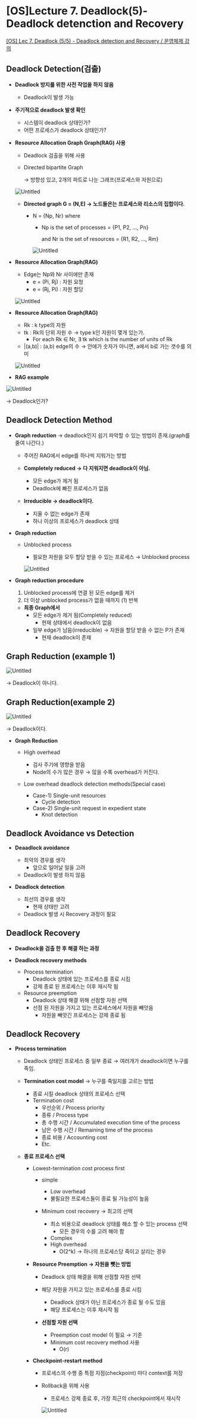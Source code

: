 # [OS]Lecture 7. Deadlock(5)-Deadlock detenction and Recovery

[[OS] Lec 7. Deadlock (5/5) - Deadlock detection and Recovery / 운영체제 강의](https://www.youtube.com/watch?v=8XbSgZ2JPQ8&list=PLBrGAFAIyf5rby7QylRc6JxU5lzQ9c4tN&index=23)

## Deadlock Detection(검출)

- **Deadlock 방지를 위한 사전 작업을 하지 않음**
    - Deadlock이 발생 가능

- **주기적으로 deadlock 발생 확인**
    - 시스템이 deadlock 상태인가?
    - 어떤 프로세스가 deadlock 상태인가?

- **Resource Allocation Graph  Graph(RAG) 사용**
    - Deadlock 검출을 위해 사용
    - Directed bipartite Graph

        → 방향성 있고, 2개의 파트로 나눈 그래프(프로세스와 자원으로)

    ![Untitled](%5BOS%5DLecture%207%20Deadlock(5)-Deadlock%20detenction%20and%20%200682c98bb5bc402aaf0b5f9647fbf9a0/Untitled.png)

    - **Directed graph G = (N,E) → 노드들은는 프로세스와 리소스의 집합이다.**
        - N = {Np, Nr} where
            - Np is the set of processes = {P1, P2, ..., Pn}

                and Nr is the set of resources = {R1, R2, ..., Rm}

            ![Untitled](%5BOS%5DLecture%207%20Deadlock(5)-Deadlock%20detenction%20and%20%200682c98bb5bc402aaf0b5f9647fbf9a0/Untitled%201.png)

- **Resource Allocation Graph(RAG)**
    - Edge는 Np와 Nr 사이에만 존재
        - e = (Pi, Rj) : 자원 요청
        - e = (Rj, Pi) : 자원 할당

    ![Untitled](%5BOS%5DLecture%207%20Deadlock(5)-Deadlock%20detenction%20and%20%200682c98bb5bc402aaf0b5f9647fbf9a0/Untitled%202.png)

- **Resource Allocation Graph(RAG)**
    - Rk : k type의 자원
    - tk : Rk의 단위 자원 수 → type k인 자원이 몇개 있는가.
        - For each Rk ∈ Nr, ∃ tk which is the number of units of Rk
    - |(a,b)| : (a,b) edge의 수 → 안에가 숫자가 아니면, a에서 b로 가는 갯수를 의미

    ![Untitled](%5BOS%5DLecture%207%20Deadlock(5)-Deadlock%20detenction%20and%20%200682c98bb5bc402aaf0b5f9647fbf9a0/Untitled%203.png)

- **RAG example**

![Untitled](%5BOS%5DLecture%207%20Deadlock(5)-Deadlock%20detenction%20and%20%200682c98bb5bc402aaf0b5f9647fbf9a0/Untitled%204.png)

→ Deadlock인가?

## Deadlock Detection Method

- **Graph reduction** → deadlock인지 쉽기 파악할 수 있는 방법이 존재.(graph를 줄여 나간다.)
    - 주어진 RAG에서 edge를 하나씩 지워가는 방법

    - **Completely reduced → 다 지워지면 deadlock이 아님.**
        - 모든 edge가 제거 됨
        - Deadlock에 빠진 프로세스가 없음

    - **Irreducible → deadlock이다.**
        - 지울 수 없는 edge가 존재
        - 하나 이상의 프로세스가 deadlock 상태

- **Graph reduction**
    - Unblocked process
        - 필요한 자원을 모두 할당 받을 수 있는 프로세스 → Unblocked process

        ![Untitled](%5BOS%5DLecture%207%20Deadlock(5)-Deadlock%20detenction%20and%20%200682c98bb5bc402aaf0b5f9647fbf9a0/Untitled%205.png)

- **Graph reduction procedure**
    1.  Unblocked process에 연결 된 모든 edge를 제거
    2. 더 이상 unblocked process가 없을 때까지 (1) 반복

    - **최종 Graph에서**
        - 모든 edge가 제거 됨(Completely reduced)
            - 현재 상태에서 deadlock이 없음
        - 일부 edge가 남음(irreducible) → 자원을 할당 받을 수 없는 P가 존재
            - 현재 deadlock이 존재

## Graph Reduction (example 1)

![Untitled](%5BOS%5DLecture%207%20Deadlock(5)-Deadlock%20detenction%20and%20%200682c98bb5bc402aaf0b5f9647fbf9a0/Untitled%206.png)

→ Deadlock이 아니다.

## Graph Reduction(example 2)

![Untitled](%5BOS%5DLecture%207%20Deadlock(5)-Deadlock%20detenction%20and%20%200682c98bb5bc402aaf0b5f9647fbf9a0/Untitled%207.png)

→ Deadlock이다.

- **Graph Reduction**
    - High overhead
        - 검사 주기에 영향을 받음
        - Node의 수가 많은 경우 → 많을 수록 overhead가 커진다.

    - Low overhead deadlock detection methods(Special case)
        - Case-1) Single-unit resources
            - Cycle detection
        - Case-2) Single-unit request in expedient state
            - Knot detection

## Deadlock Avoidance vs Detection

- **Deaadlock avoidance**
    - 최악의 경우를 생각
        - 앞으로 일어날 일을 고려
    - Deadlock이 발생 하지 않음

- **Deadlock detection**
    - 최선의 경우를 생각
        - 현재 상태만 고려
    - Deadlock 발생 시 Recovery 과정이 필요

## Deadlock Recovery

- **Deadlock을 검출 한 후 해결 하는 과정**

- **Deadlock recovery methods**
    - Process termination
        - Deadlock 상태에 있는 프로세스를 종료 시킴
        - 강제 종료 된 프로세스는 이후 재시작 됨
    - Resource preemption
        - Deadlock 상태 해결 위해 선점할 자원 선택
        - 선점 된 자원을 가지고 있는 프로세스에서 자원을 빼앗음
            - 자원을 빼앗긴 프로세스는 강제 종료 됨

## Deadlock Recovery

- **Process termination**
    - Deadlock 상태인 프로세스 중 일부 종료 → 여러개가 deadlock이면 누구를 죽임.

    - **Termination cost model** → 누구를 죽일지를 고르는 방법
        - 종료 시킬 deadlock 상태의 프로세스 선택
        - Termination cost
            - 우선순위 / Process priority
            - 종류 / Process type
            - 총 수행 시간 / Accumulated execution time of the process
            - 남은 수행 시간 / Remaining time of the process
            - 종료 비용 / Accounting cost
            - Etc.

    - **종료 프로세스 선택**
        - Lowest-termination cost process first
            - simple
                - Low overhead
                - 불필요한 프로세스들이 종료 될 가능성이 높음

            - Minimum cost recovery → 최고의 선택
                - 최소 비용으로 deadlock 상태를 해소 할 수 있는 process 선택
                    - 모든 경우의 수를 고려 해야 함
                - Complex
                - High overhead
                    - O(2^k) → 하나의 프로세스당 죽이고 살리는 경우

        - **Resource Preemption → 자원을 뺏는 방법**
            - Deadlock 상태 해결을 위해 선점할 자원 선택
            - 해당 자원을 가지고 있는 프로세스를 종료 시킴
                - Deadlock 상태가 아닌 프로세스가 종료 될 수도 있음
                - 해당 프로세스는 이후 재시작 됨

            - **선점할 자원 선택**
                - Preemption cost model 이 필요 → 기준
                - Minimum cost recovery method 사용
                    - O(r)

        - **Checkpoint-restart method**
            - 프로세스의 수행 중 특점 지점(checkpoint) 마다 context를 저장
            - Rollback을 위해 사용
                - 프로세스 강제 종료 후, 가장 최근의 checkpoint에서 재시작

                ![Untitled](%5BOS%5DLecture%207%20Deadlock(5)-Deadlock%20detenction%20and%20%200682c98bb5bc402aaf0b5f9647fbf9a0/Untitled%208.png)